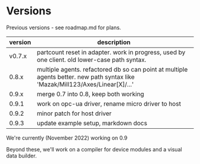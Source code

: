 # Versions

Previous versions - see roadmap.md for plans.

| version | description |
| --- | --- |
| v0.7.x | partcount reset in adapter. work in progress, used by one client. old lower-case path syntax. |
| 0.8.x | multiple agents. refactored db so can point at multiple agents better. new path syntax like 'Mazak/Mill123/Axes/Linear[X]/...' |
| 0.9.x | merge 0.7 into 0.8, keep both working |
| 0.9.1 | work on opc-ua driver, rename micro driver to host |
| 0.9.2 | minor patch for host driver |
| 0.9.3 | update example setup, markdown docs |

We're currently (November 2022) working on 0.9

Beyond these, we'll work on a compiler for device modules and a visual data builder. 


<!-- 
future

| 0.10.x | expand metrics - use continuous aggregates to roll up events from history table, instead of bins table? calc oee etc |
| 0.11.x | refactor folder structure to allow client-specific drivers, modules, settings |
| 0.12.x | expand adapter to accommodate different output formats. clean up cache code |
| 0.13.x | optimize for security, traffic, size, cpu | 
-->



